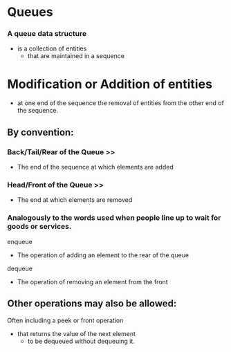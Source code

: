 # Queues

### A queue data structure
- is a collection of entities
    - that are maintained in a sequence

 # Modification or Addition of entities 
 - at one end of the sequence the removal of entities from the other end of the sequence. 
  
## By convention: 
   
     
### Back/Tail/Rear of the Queue >>

- The end of the sequence at which elements are added
  
### Head/Front of the Queue >>
- The end at which elements are removed


### Analogously to the words used when people line up to wait for goods or services.

enqueue 
- The operation of adding an element to the rear of the queue 

dequeue
- The operation of removing an element from the front 
 
 ## Other operations may also be allowed:
 
 Often including a peek or front operation 
- that returns the value of the next element 
    - to be dequeued without dequeuing it. 
